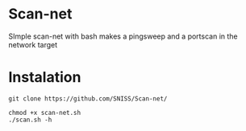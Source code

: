 # Scan-net
SImple scan-net with  bash makes a pingsweep and a portscan in the network target


# Instalation

````shell
git clone https://github.com/SNISS/Scan-net/

chmod +x scan-net.sh
./scan.sh -h
````
